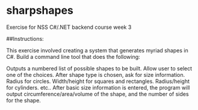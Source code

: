 # sharpshapes
Exercise for NSS C#/.NET backend course week 3

##Instructions:

This exercise involved creating a system that generates myriad shapes in C#. Build a command line tool that does the following:

Outputs a numbered list of possible shapes to be built.
Allow user to select one of the choices.
After shape type is chosen, ask for size information.
Radius for circles.
Width/height for squares and rectangles.
Radius/height for cylinders.
etc..
After basic size information is entered, the program will output circumference/area/volume of the shape, and the number of sides for the shape.
